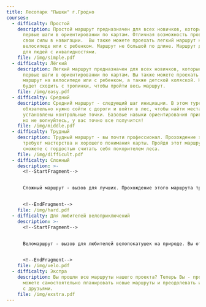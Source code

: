 ```yaml
---
title: Лесопарк "Пышки" г.Гродно
courses:
  - difficalty: Простой
    description: Простой маршрут предназначен для всех новичков, которые делают
      первые шаги в ориентировании по картам. Отличная возможность проверить
      свои силы в навигации.  Вы также можете проехать легкий маршрут на
      велосипеде или с ребенком. Маршрут не большой по длине. Маршрут доступен
      для людей с инвалидностями.
    file: /img/simple.pdf
  - difficalty: Лёгкий
    description: Легкий маршрут предназначен для всех новичков, которые делают
      первые шаги в ориентировании по картам. Вы также можете проехать легкий
      маршрут на велосипеде или с ребенком, а также детской коляской. Не нужно
      будет сходить с тропинки, чтобы пройти весь маршрут.
    file: /img/easy.pdf
  - difficalty: Средний
    description: Средний маршрут - следующий шаг инициации. В этом туре вам
      обязательно нужно сойти с дороги и войти в лес, чтобы найти места, где
      установлены контрольные точки. Базовые навыки ориентирования пригодятся,
      но не волнуйтесь, у вас точно все получится!
    file: /img/middle.pdf
  - difficalty: Трудный
    description: Трудный маршрут - вы почти профессионал. Прохождение этого маршрута
      требует мастерства и хорошего понимания карты. Пройдя этот маршрут, вы
      сможете с гордостью считать себя покорителем леса.
    file: /img/difficult.pdf
  - difficalty: Сложный
    description: >-
      <!--StartFragment-->


      Сложный маршрут - вызов для лучших. Прохождение этого маршрута требует высокого мастерства и хорошего физического состояния. Пройдя этот маршрут, вы сможете легко справиться с любыми соревнованиями по спортивному ориентированию, так чего же вы ждете?


      <!--EndFragment-->
    file: /img/hard.pdf
  - difficalty: Для любителей велоприключений
    description: >-
      <!--StartFragment-->


      Веломаршрут - вызов для любителей велопокатушек на природе. Вы откроете для себя интересные места в городском лесопарке, о которых даже и не подозревали, а живописные пейзажи дополнят ваш активный отдых.


      <!--EndFragment-->
    file: /img/velo.pdf
  - difficalty: Экстра
    description: Вы прошли все маршруты нашего проекта? Теперь Вы - профессионал! Вы
      можете самостоятельно планировать новые маршруты и преодолевать их вместе
      с друзьями.
    file: /img/exstra.pdf
---
```

